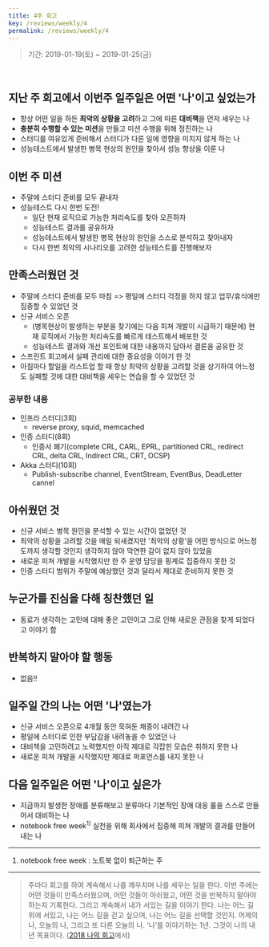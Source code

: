```yaml
---
title: 4주 회고
key: /reviews/weekly/4
permalink: /reviews/weekly/4
---
```


> 기간: 2019-01-19(토) ~ 2019-01-25(금)
<br/>

<!--more-->

## 지난 주 회고에서 이번주 일주일은 어떤 '나'이고 싶었는가
- 항상 어떤 일을 하든 **최악의 상황을 고려**하고 그에 따른 **대비책**을 먼저 세우는 나
- **충분히 수행할 수 있는 미션**을 만들고 미션 수행을 위해 정진하는 나
- 스터디를 여유있게 준비해서 스터디가 다른 일에 영향을 미치지 않게 하는 나
- 성능테스트에서 발생한 병목 현상의 원인을 찾아서 성능 향상을 이룬 나

## 이번 주 미션
- 주말에 스터디 준비를 모두 끝내자
- 성능테스트 다시 한번 도전!
  - 일단 현재 로직으로 가능한 처리속도를 찾아 오픈하자
  - 성능테스트 결과를 공유하자
  - 성능테스트에서 발생한 병목 현상의 원인을 스스로 분석하고 찾아내자
  -	다시 한번 최악의 시나리오를 고려한 성능테스트를 진행해보자

## 만족스러웠던 것
- 주말에 스터디 준비를 모두 마침 => 평일에 스터디 걱정을 하지 않고 업무/휴식에만 집중할 수 있었던 것
- 신규 서비스 오픈
  - (병목현상이 발생하는 부분을 찾기에는 다음 피쳐 개발이 시급하기 때문에) 현재 로직에서 가능한 처리속도를 빠르게 테스트해서 배포한 것
  - 성능테스트 결과와 개선 포인트에 대한 내용까지 담아서 결론을 공유한 것
- 스프린트 회고에서 실패 관리에 대한 중요성을 이야기 한 것
- 아침마다 할일을 리스트업 할 때 항상 최악의 상황을 고려할 것을 상기하여 어느정도 실패할 것에 대한 대비책을 세우는 연습을 할 수 있었던 것

### 공부한 내용
- 인프라 스터디(3회)
  - reverse proxy, squid, memcached
- 인증 스터디(8회)
  - 인증서 폐기(complete CRL, CARL, EPRL, partitioned CRL, redirect CRL, delta CRL, Indirect CRL, CRT, OCSP)
- Akka 스터디(10회)
  - Publish-subscribe channel, EventStream, EventBus, DeadLetter cannel

## 아쉬웠던 것
- 신규 서비스 병목 원인을 분석할 수 있는 시간이 없었던 것
- 최악의 상황을 고려할 것을 매일 되새겼지만 '최악의 상황'을 어떤 방식으로 어느정도까지 생각할 것인지 생각하지 않아 막연한 감이 없지 않아 있었음
- 새로운 피쳐 개발을 시작했지만 한 주 운영 담당을 핑계로 집중하지 못한 것
- 인증 스터디 범위가 주말에 예상했던 것과 달라서 제대로 준비하지 못한 것

## 누군가를 진심을 다해 칭찬했던 일
- 동료가 생각하는 고민에 대해 좋은 고민이고 그로 인해 새로운 관점을 찾게 되었다고 이야기 함

## 반복하지 말아야 할 행동
- 없음!!

## 일주일 간의 나는 어떤 '나'였는가
- 신규 서비스 오픈으로 4개월 동안 묵혀둔 채증이 내려간 나
- 평일에 스터디로 인한 부담감을 내려놓을 수 있었던 나
- 대비책을 고민하려고 노력했지만 아직 제대로 각잡힌 모습은 취하지 못한 나
- 새로운 피쳐 개발을 시작했지만 제대로 퍼포먼스를 내지 못한 나

## 다음 일주일은 어떤 '나'이고 싶은가
- 지금까지 발생한 장애를 분류해보고 분류마다 기본적인 장애 대응 룰을 스스로 만들어서 대비하는 나
- notebook free week<sup>1)</sup> 실천을 위해 회사에서 집중해 피쳐 개발의 결과를 만들어내는 나

----

1) notebook free week : 노트북 없이 퇴근하는 주

----

> 주마다 회고를 하여 계속해서 나를 깨우치며 나를 세우는 일을 한다. 이번 주에는 어떤 것들이 만족스러웠으며, 어떤 것들이 아쉬웠고, 어떤 것을 반복하지 말아야 하는지 기록한다. 그리고 계속해서 내가 서있는 길을 이야기 한다. 나는 어느 길 위에 서있고, 나는 어느 길을 걷고 싶으며, 나는 어느 길을 선택할 것인지. 어제의 나, 오늘의 나, 그리고 또 다른 오늘의 나. ‘나’를 이야기하는 1년. 그것이 나의 내년 목표이다. ([2018 나의 회고](https://ssosso.github.io/2018/12/30/2018-%EB%82%98%EC%9D%98-%ED%9A%8C%EA%B3%A0.html)에서)
